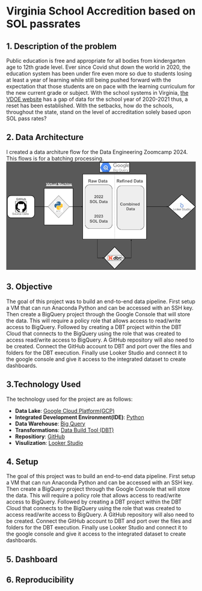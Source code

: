 # Virginia School Accredition based on SOL passrates

## 1. Description of the problem

Public education is free and appropriate for all bodies from kindergarten age to 12th grade level.  Ever since Covid shut down the world in 2020, the education system has been under fire even more so due to students losing at least a year of learning while still being pushed forward with the expectation that those students are on pace with the learning curriculum for the new current grade or subject.  With the school systems in Virginia, [the VDOE website](https://www.doe.virginia.gov/data-policy-funding/data-reports/statistics-reports/sol-test-pass-rates-other-results) has a gap of data for the school year of 2020-2021 thus, a reset has been established.  With the setbacks, how do the schools, throughout the state, stand on the level of accreditation solely based upon SOL pass rates?


## 2. Data Architecture

I created a data architure flow for the Data Engineering Zoomcamp 2024.  This flows is for a batching processing.
![data architecture](https://github.com/Williamsrandrew86/SOL-data-project/blob/main/Screenshot%202024-04-18%20011918.png)


## 3. Objective

The goal of this project was to build an end-to-end data pipeline.  First setup a VM that can run Anaconda Python and can be accessed with an SSH key.  Then create a BigQuery project through the Google Console that will store the data. This will require a policy role that allows access to read/write access to BigQuery.  Followed by creating a DBT project within the DBT Cloud that connects to the BigQuery using the role that was created to access read/write access to BigQuery.  A GitHub repository will also need to be created.  Connect the GitHub account to DBT and port over the files and folders for the DBT execution. Finally use Looker Studio and connect it to the google console and give it access to the integrated dataset to create dashboards.

## 3.Technology Used

The technology used for the project are as follows:
* __Data Lake__: [Google Cloud Platform(GCP)](https://cloud.google.com/?hl=en)
* __Integrated Development Environment(IDE)__: [Python](https://www.python.org/)
* __Data Warehouse__: [Big Query](https://cloud.google.com/bigquery?_gl=1*ix9b2*_up*MQ..&gclid=CjwKCAjw5v2wBhBrEiwAXDDoJaGHHWiJhQYvl7sPTiJiaOPTcGyKB6KO2E0f43divUy7t6hBgMUWsRoCzVAQAvD_BwE&gclsrc=aw.ds#from-cloud-data-warehouse-to-an-ai-ready-data-platform)
* __Transformations__: [Data Build Tool (DBT)](https://www.getdbt.com/)
* __Repositiory__: [GitHub](https://github.com/)
* __Visulization__: [Looker Studio](https://lookerstudio.google.com/)


## 4. Setup

The goal of this project was to build an end-to-end data pipeline.  First setup a VM that can run Anaconda Python and can be accessed with an SSH key.  Then create a BigQuery project through the Google Console that will store the data. This will require a policy role that allows access to read/write access to BigQuery.  Followed by creating a DBT project within the DBT Cloud that connects to the BigQuery using the role that was created to access read/write access to BigQuery.  A GitHub repository will also need to be created.  Connect the GitHub account to DBT and port over the files and folders for the DBT execution. Finally use Looker Studio and connect it to the google console and give it access to the integrated dataset to create dashboards.

## 5. Dashboard

## 6. Reproducibility







